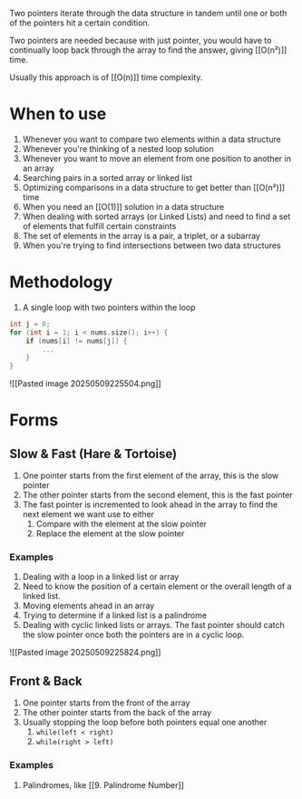 Two pointers iterate through the data structure in tandem until one or both of the pointers hit a certain condition.

Two pointers are needed because with just pointer, you would have to continually loop back through the array to find the answer, giving [[O(n²)]] time.

Usually this approach is of [[O(n)]] time complexity.

# When to use

1. Whenever you want to compare two elements within a data structure
2. Whenever you're thinking of a nested loop solution
3. Whenever you want to move an element from one position to another in an array
4. Searching pairs in a sorted array or linked list
5. Optimizing comparisons in a data structure to get better than [[O(n²)]] time
6. When you need an [[O(1)]] solution in a data structure
7. When dealing with sorted arrays (or Linked Lists) and need to find a set of elements that fulfill certain constraints
8. The set of elements in the array is a pair, a triplet, or a subarray
9. When you're trying to find intersections between two data structures

# Methodology

1. A single loop with two pointers within the loop

```cpp
int j = 0;
for (int i = 1; i < nums.size(); i++) {
	if (nums[i] != nums[j]) {
		...
	}
}
```

![[Pasted image 20250509225504.png]]
# Forms

## Slow & Fast (Hare & Tortoise)

1. One pointer starts from the first element of the array, this is the slow pointer
2. The other pointer starts from the second element, this is the fast pointer
3. The fast pointer is incremented to look ahead in the array to find the next element we want use to either
	1. Compare with the element at the slow pointer
	2. Replace the element at the slow pointer
### Examples

1. Dealing with a loop in a linked list or array
2. Need to know the position of a certain element or the overall length of a linked list.
3. Moving elements ahead in an array
4. Trying to determine if a linked list is a palindrome
5. Dealing with cyclic linked lists or arrays. The fast pointer should catch the slow pointer once both the pointers are in a cyclic loop.

![[Pasted image 20250509225824.png]]

## Front & Back

1. One pointer starts from the front of the array
2. The other pointer starts from the back of the array
3. Usually stopping the loop before both pointers equal one another
	1. `while(left < right)`
	2. `while(right > left)`
### Examples

1. Palindromes, like [[9. Palindrome Number]]